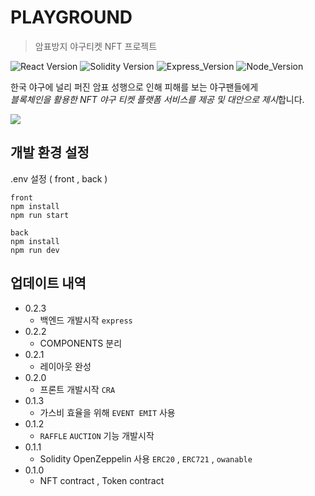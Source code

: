 # PLAYGROUND
> 암표방지 야구티켓 NFT 프로젝트

![React Version][react-image]
![Solidity Version][solidity-image]
![Express_Version][express-image]
![Node_Version][node-image]

한국 야구에 널리 퍼진 암표 성행으로 인해 피해를 보는 야구팬들에게<br>
*블록체인을 활용한 NFT 야구 티켓 플랫폼 서비스를 제공 및 대안으로 제시*합니다.  

![](../header.png)

## 개발 환경 설정

.env 설정 ( front , back )

```
front
npm install
npm run start

back
npm install
npm run dev
```

## 업데이트 내역
* 0.2.3
    * 백엔드 개발시작 `express`
* 0.2.2
    * COMPONENTS 분리
* 0.2.1
    * 레이아웃 완성
* 0.2.0
    * 프론트 개발시작 `CRA`
* 0.1.3
    * 가스비 효율을 위해 `EVENT EMIT` 사용
* 0.1.2
    * `RAFFLE` `AUCTION` 기능 개발시작
* 0.1.1
    * Solidity OpenZeppelin 사용 `ERC20` , `ERC721` , `owanable`
* 0.1.0
    * NFT contract , Token contract



<!-- Markdown link & img dfn's -->
[solidity-image]: https://img.shields.io/badge/Solidity-0.8.19-blue
[React-image]: https://img.shields.io/badge/React-v6-purple
[Express-image]: https://img.shields.io/badge/Express-4.18.2-orange
[Node-image]: https://img.shields.io/badge/Node-18.13.0-yellow


